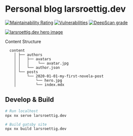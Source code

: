 # Personal blog larsroettig.dev
[![Maintainability Rating](https://sonarcloud.io/api/project_badges/measure?project=larsroettig_larsroettig.dev&metric=sqale_rating)](https://sonarcloud.io/dashboard?id=larsroettig_larsroettig.dev)
[![Vulnerabilities](https://sonarcloud.io/api/project_badges/measure?project=larsroettig_larsroettig.dev&metric=vulnerabilities)](https://sonarcloud.io/dashboard?id=larsroettig_larsroettig.dev)
[![DeepScan grade](https://deepscan.io/api/teams/9672/projects/12261/branches/187112/badge/grade.svg)](https://deepscan.io/dashboard#view=project&tid=9672&pid=12261&bid=187112)


<a href="https://larsroettig.dev/" target="_blank">
<img src="https://github.com/larsroettig/larsroettig.dev/blob/master/static/preview_full.png" alt="larsroettig.dev hero image" />
</a>
<br/>

Content Structure 
```
  content
    │ ├── authors
    │ │   ├── avatars
    │ │   │    └── avatar.jpg
    │ │   └── author.json
    │ └── posts
    │     └── 2020-01-01-my-first-novela-post
    │         └── hero.jpg
    │         └── index.mdx
```

## Develop & Build
```sh
# Run localhost
npx nx serve larsroettig.dev  

# Build gatsby site
npx nx build larsroettig.dev  
```
